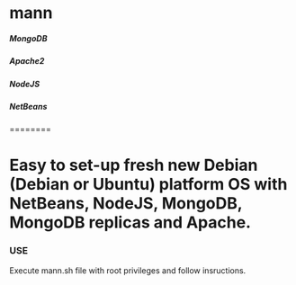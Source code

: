 mann
========

##### MongoDB
##### Apache2
##### NodeJS
##### NetBeans
========

Easy to set-up fresh new Debian (**Debian** or **Ubuntu**) platform OS with NetBeans, NodeJS, MongoDB, MongoDB replicas and Apache.
========

### USE

Execute mann.sh file with root privileges and follow insructions.
